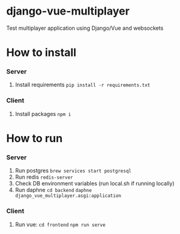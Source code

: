 # django-vue-multiplayer
Test multiplayer application using Django/Vue and websockets

# How to install
### Server
1. Install requirements
`pip install -r requirements.txt`

### Client
1. Install packages
`npm i`

# How to run
### Server
1. Run postgres
`brew services start postgresql`
1. Run redis
`redis-server`
1. Check DB environment variables (run local.sh if running locally)
1. Run daphne
`cd backend`
`daphne django_vue_multiplayer.asgi:application`

### Client
1. Run vue:
`cd frontend`
`npm run serve`
